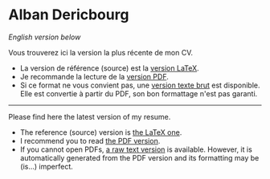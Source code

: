 Alban Dericbourg
================

*English version below*

Vous trouverez ici la version la plus récente de mon CV.

 * La version de référence (source) est la [version LaTeX](dericbourg_alban_cv_fr.tex).
 * Je recommande la lecture de la [version PDF](dericbourg_alban_cv_fr.pdf?raw=true).
 * Si ce format ne vous convient pas, une [version texte brut](dericbourg_alban_cv_fr.txt?raw=true) est disponible. Elle est convertie à partir du PDF, son bon formattage n'est pas garanti.

---------------------------------------

Please find here the latest version of my resume.

* The reference (source) version is [the LaTeX one](dericbourg_alban_resume_en.tex).
* I recommend you to read [the PDF version](dericbourg_alban_resume_en.pdf?raw=true).
* If you cannot open PDFs, [a raw text version](dericbourg_alban_resume_en.txt?raw=true) is available. However, it is automatically generated from the PDF version and its formatting may be (is...) imperfect.
